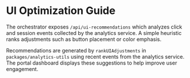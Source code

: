 # UI Optimization Guide

The orchestrator exposes `/api/ui-recommendations` which analyzes click and session events collected by the analytics service. A simple heuristic ranks adjustments such as button placement or color emphasis.

Recommendations are generated by `rankUIAdjustments` in `packages/analytics-utils` using recent events from the analytics service. The portal dashboard displays these suggestions to help improve user engagement.
